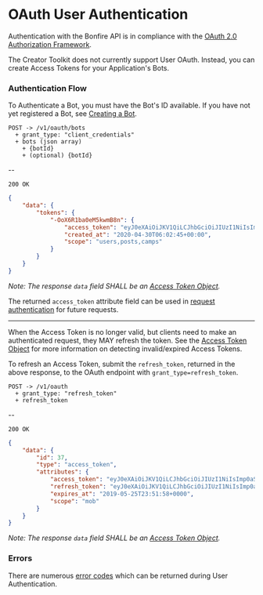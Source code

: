 # OAuth User Authentication

Authentication with the Bonfire API is in compliance with the [OAuth 2.0 Authorization Framework](https://tools.ietf.org/html/rfc6749).

The Creator Toolkit does not currently support User OAuth. Instead, you can create Access Tokens for your Application's Bots.

### Authentication Flow

To Authenticate a Bot, you must have the Bot's ID available. If you have not yet registered a Bot, see [Creating a Bot](../../Resources/Bot.md).

```
POST -> /v1/oauth/bots
  + grant_type: "client_credentials"
  + bots (json array)
    + {botId}
    + (optional) {botId}
```
--
```
200 OK
```
```JSON
{
    "data": {
        "tokens": {
            "-OoX6R1ba0eM5kwmB8n": {
                "access_token": "eyJ0eXAiOiJKV1QiLCJhbGciOiJIUzI1NiIsImp0aSI6IjEtNTgxLTExLTE1ODgyMjY1NjUyOTMyMDQzOTc2MTE1Nzg4MTkxIn0.eyJpc3MiOiJCb25maXJlLUFQSS1Cb3QtQWNjZXNzIiwiYXVkIjoiZTA3ZmY0NmItZTJmNi00OWU1LWYyM2YtYzlkNjA4ODViYmE1IiwiaWF0IjoxNTg4MjI2NTY1LCJqdGkiOiIxLTU4MS0xMS0xNTg4MjI2NTY1MjkzMjA0Mzk3NjExNTc4ODE5MSIsImFpZCI6MSwiYmlkIjo1ODEsImF0aWQiOjExLCJzaWQiOjEsInR5cGUiOiJhY2Nlc3M6Ym90Iiwic2NvcGUiOiJ1c2Vycyxwb3N0cyxjYW1wcyIsInYiOjF9.3l8e2PfHQ8ms76tBiJZMT9SJKwf5PPtyGy_i0x-hrOI",
                "created_at": "2020-04-30T06:02:45+00:00",
                "scope": "users,posts,camps"
            }
        }
    }
}
```

*Note: The response `data` field SHALL be an [Access Token Object](OAuthAuthentication/AccessToken.md).*

The returned `access_token` attribute field can be used in [request authentication](RequestAuthentication.md) for future requests.

---

When the Access Token is no longer valid, but clients need to make an authenticated request, they MAY refresh the token. See the [Access Token Object](OAuthAuthentication/AccessToken.md#using-an-access-token) for more information on detecting invalid/expired Access Tokens.

To refresh an Access Token, submit the `refresh_token`, returned in the above response, to the OAuth endpoint with `grant_type=refresh_token`.

```
POST -> /v1/oauth
  + grant_type: "refresh_token"
  + refresh_token
```
--
```
200 OK
```
```JSON
{
    "data": {
        "id": 37,
        "type": "access_token",
        "attributes": {
            "access_token": "eyJ0eXAiOiJKV1QiLCJhbGciOiJIUzI1NiIsImp0aSI6IjItZGV2LW1vYi0yLTE1NTg3NDE5MTgtODk2NDMyMDk2MjcyODc1MDkxMiJ9.eyJpc3MiOiJSb29tcy1BUEktSW50ZXJuYWwtQWNjZXNzIiwiYXVkIjoiOTk5ZmMzMjEtNjkyNC00NzhkLWU2NmItNGVjMDYxODBmODQzIiwianRpIjoiMi1kZXYtbW9iLTItMTU1ODc0MTkxOC04OTY0MzIwOTYyNzI4NzUwOTEyIiwiaWF0IjoxNTU4NzQxOTE4LCJleHAiOjE1NTg4MjgzMTgsInRva2VuX3R5cGUiOiJhY2Nlc3MiLCJ0eXBlIjoidXNlciIsInVpZCI6MiwibGlkIjozMSwiYXRpZCI6Mzd9.C2Gr-jFJar_lFRFCC01geL9f7Xxx91ObW4IkLpbvPkU",
            "refresh_token": "eyJ0eXAiOiJKV1QiLCJhbGciOiJIUzI1NiIsImp0aSI6IjItMi0xNTU4NzQxOTE4LXJlZnJlc2gtMjUxMjc0NzU4ODExMTA3ODc3MiJ9.eyJpc3MiOiJSb29tcy1BUEktSW50ZXJuYWwtUmVmcmVzaCIsImF1ZCI6Ijk5OWZjMzIxLTY5MjQtNDc4ZC1lNjZiLTRlYzA2MTgwZjg0MyIsImp0aSI6IjItMi0xNTU4NzQxOTE4LXJlZnJlc2gtMjUxMjc0NzU4ODExMTA3ODc3MiIsImlhdCI6MTU1ODc0MTkxOCwidG9rZW5fdHlwZSI6InJlZnJlc2giLCJ0eXBlIjoidXNlciIsInVpZCI6MiwibGlkIjozMSwiYXRpZCI6Mzd9.cYYjHOHH9Z6HgHdFEQt93FN2YDil87b1jIF3yXFIhSU",
            "expires_at": "2019-05-25T23:51:58+0000",
            "scope": "mob"
        }
    }
}
```

*Note: The response `data` field SHALL be an [Access Token Object](OAuthAuthentication/AccessToken.md).*

### Errors

There are numerous [error codes](../Errors.md) which can be returned during User Authentication.


